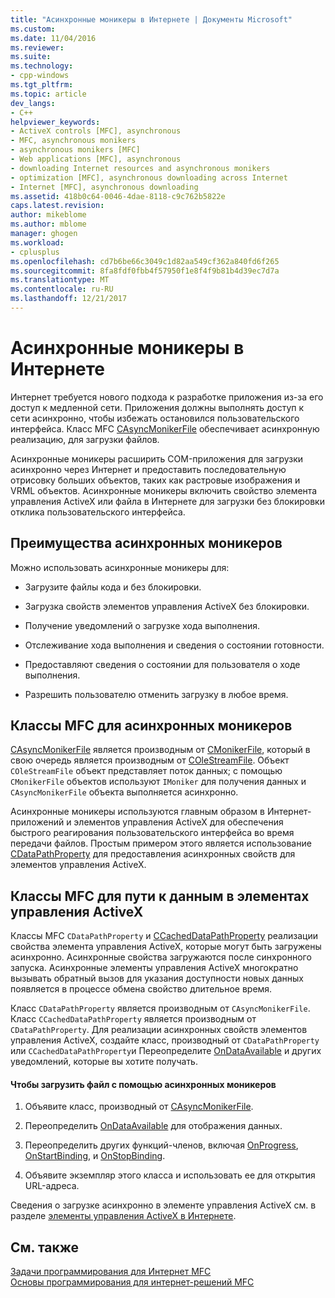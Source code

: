```yaml
---
title: "Асинхронные моникеры в Интернете | Документы Microsoft"
ms.custom: 
ms.date: 11/04/2016
ms.reviewer: 
ms.suite: 
ms.technology:
- cpp-windows
ms.tgt_pltfrm: 
ms.topic: article
dev_langs:
- C++
helpviewer_keywords:
- ActiveX controls [MFC], asynchronous
- MFC, asynchronous monikers
- asynchronous monikers [MFC]
- Web applications [MFC], asynchronous
- downloading Internet resources and asynchronous monikers
- optimization [MFC], asynchronous downloading across Internet
- Internet [MFC], asynchronous downloading
ms.assetid: 418b0c64-0046-4dae-8118-c9c762b5822e
caps.latest.revision: 
author: mikeblome
ms.author: mblome
manager: ghogen
ms.workload:
- cplusplus
ms.openlocfilehash: cd7b6be66c3049c1d82aa549cf362a840fd6f265
ms.sourcegitcommit: 8fa8fdf0fbb4f57950f1e8f4f9b81b4d39ec7d7a
ms.translationtype: MT
ms.contentlocale: ru-RU
ms.lasthandoff: 12/21/2017
---
```

# <a name="asynchronous-monikers-on-the-internet"></a>Асинхронные моникеры в Интернете
Интернет требуется нового подхода к разработке приложения из-за его доступ к медленной сети. Приложения должны выполнять доступ к сети асинхронно, чтобы избежать остановился пользовательского интерфейса. Класс MFC [CAsyncMonikerFile](../mfc/reference/casyncmonikerfile-class.md) обеспечивает асинхронную реализацию, для загрузки файлов.  
  
 Асинхронные моникеры расширить COM-приложения для загрузки асинхронно через Интернет и предоставить последовательную отрисовку больших объектов, таких как растровые изображения и VRML объектов. Асинхронные моникеры включить свойство элемента управления ActiveX или файла в Интернете для загрузки без блокировки отклика пользовательского интерфейса.  
  
## <a name="advantages-of-asynchronous-monikers"></a>Преимущества асинхронных моникеров  
 Можно использовать асинхронные моникеры для:  
  
-   Загрузите файлы кода и без блокировки.  
  
-   Загрузка свойств элементов управления ActiveX без блокировки.  
  
-   Получение уведомлений о загрузке хода выполнения.  
  
-   Отслеживание хода выполнения и сведения о состоянии готовности.  
  
-   Предоставляют сведения о состоянии для пользователя о ходе выполнения.  
  
-   Разрешить пользователю отменить загрузку в любое время.  
  
## <a name="mfc-classes-for-asynchronous-monikers"></a>Классы MFC для асинхронных моникеров  
 [CAsyncMonikerFile](../mfc/reference/casyncmonikerfile-class.md) является производным от [CMonikerFile](../mfc/reference/cmonikerfile-class.md), который в свою очередь является производным от [COleStreamFile](../mfc/reference/colestreamfile-class.md). Объект `COleStreamFile` объект представляет поток данных; с помощью `CMonikerFile` объектов используют `IMoniker` для получения данных и `CAsyncMonikerFile` объекта выполняется асинхронно.  
  
 Асинхронные моникеры используются главным образом в Интернет-приложений и элементов управления ActiveX для обеспечения быстрого реагирования пользовательского интерфейса во время передачи файлов. Простым примером этого является использование [CDataPathProperty](../mfc/reference/cdatapathproperty-class.md) для предоставления асинхронных свойств для элементов управления ActiveX.  
  
## <a name="mfc-classes-for-data-paths-in-activex-controls"></a>Классы MFC для пути к данным в элементах управления ActiveX  
 Классы MFC `CDataPathProperty` и [CCachedDataPathProperty](../mfc/reference/ccacheddatapathproperty-class.md) реализации свойства элемента управления ActiveX, которые могут быть загружены асинхронно. Асинхронные свойства загружаются после синхронного запуска. Асинхронные элементы управления ActiveX многократно вызывать обратный вызов для указания доступности новых данных появляется в процессе обмена свойство длительное время.  
  
 Класс `CDataPathProperty` является производным от `CAsyncMonikerFile`. Класс `CCachedDataPathProperty` является производным от `CDataPathProperty`. Для реализации асинхронных свойств элементов управления ActiveX, создайте класс, производный от `CDataPathProperty` или `CCachedDataPathProperty`и Переопределите [OnDataAvailable](../mfc/reference/casyncmonikerfile-class.md#ondataavailable) и других уведомлений, которые вы хотите получать.  
  
#### <a name="to-download-a-file-using-asynchronous-monikers"></a>Чтобы загрузить файл с помощью асинхронных моникеров  
  
1.  Объявите класс, производный от [CAsyncMonikerFile](../mfc/reference/casyncmonikerfile-class.md).  
  
2.  Переопределить [OnDataAvailable](../mfc/reference/casyncmonikerfile-class.md#ondataavailable) для отображения данных.  
  
3.  Переопределить других функций-членов, включая [OnProgress](../mfc/reference/casyncmonikerfile-class.md#onprogress), [OnStartBinding](../mfc/reference/casyncmonikerfile-class.md#onstartbinding), и [OnStopBinding](../mfc/reference/casyncmonikerfile-class.md#onstopbinding).  
  
4.  Объявите экземпляр этого класса и использовать ее для открытия URL-адреса.  
  
 Сведения о загрузке асинхронно в элементе управления ActiveX см. в разделе [элементы управления ActiveX в Интернете](../mfc/activex-controls-on-the-internet.md).  
  
## <a name="see-also"></a>См. также  
 [Задачи программирования для Интернет MFC](../mfc/mfc-internet-programming-tasks.md)   
 [Основы программирования для интернет-решений MFC](../mfc/mfc-internet-programming-basics.md)

